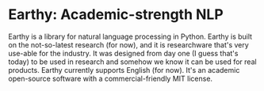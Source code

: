 Earthy: Academic-strength NLP
====

Earthy is a library for natural language processing in Python. Earthy is built on the not-so-latest research (for now), and it is researchware that's very use-able for the industry. It was designed from day one (I guess that's today) to be used in research and somehow we know it can be used for real products. Earthy currently supports English (for now). It's an academic open-source software with a commercial-friendly MIT license.
